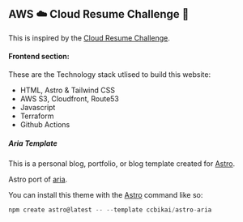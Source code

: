 ## AWS ☁️ Cloud Resume Challenge 🚀

This is inspired by the [Cloud Resume Challenge](https://cloudresumechallenge.dev/docs/the-challenge/aws/).

#### Frontend section:

These are the Technology stack utlised to build this website:

- HTML, Astro & Tailwind CSS
- AWS S3, Cloudfront, Route53
- Javascript
- Terraform
- Github Actions 

##### Aria Template

This is a personal blog, portfolio, or blog template created for [Astro](https://astro.build).

Astro port of [aria](https://github.com/static-templates/aria).

You can install this theme with the [Astro](https://astro.build) command like so:

```js
npm create astro@latest -- --template ccbikai/astro-aria
```
